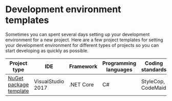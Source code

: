 # Development environment templates

Sometimes you can spent several days setting up your development environment for a new project. Here are a few project templates for setting your development environment for different types of projects so you can start developing as quickly as possible.

| Project type                                                    | IDE               | Framework | Programming languages | Coding standards   | Testing | Code coverage              |
| --------------------------------------------------------------- | ----------------- | --------- | --------------------- | ------------------ | ------- | -------------------------- |
| [NuGet package template](./Templates/NuGet%20package/Readme.md) | VisualStudio 2017 | .NET Core | C#                    | StyleCop, CodeMaid | MSTest  | OpenCover, ReportGenerator |
